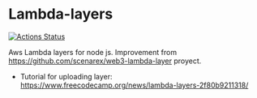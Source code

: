 # Lambda-layers

[![Actions Status](https://github.com/AlejoLovallo/Lambda-layers/workflows/Mongo%20trial/badge.svg)](https://github.com/AlejoLovallo/Lambda-layers/actions)


Aws Lambda layers for node js. Improvement from https://github.com/scenarex/web3-lambda-layer proyect.

* Tutorial for uploading layer: https://www.freecodecamp.org/news/lambda-layers-2f80b9211318/


